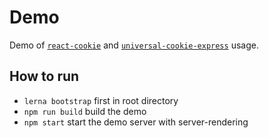 # Demo
Demo of [`react-cookie`](../react-cookie) and [`universal-cookie-express`](../universal-cookie-express) usage.

## How to run
 - `lerna bootstrap` first in root directory
 - `npm run build` build the demo
 - `npm start` start the demo server with server-rendering
